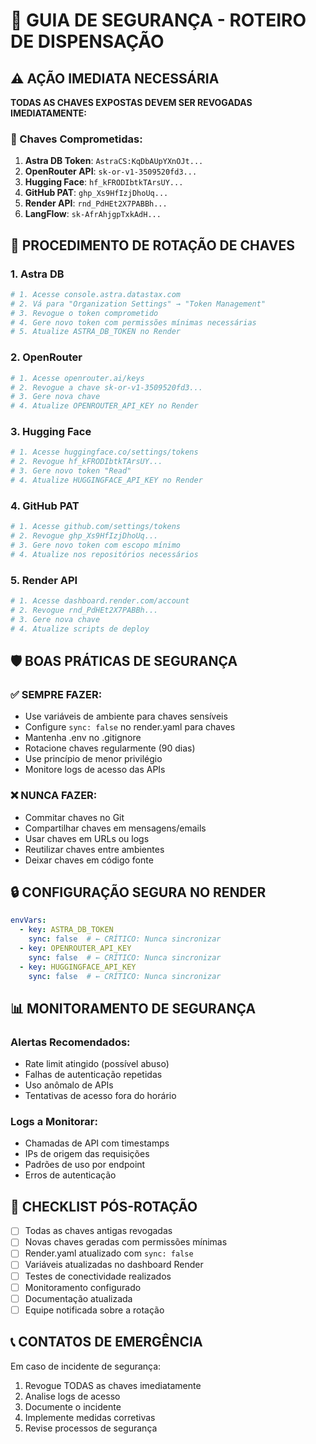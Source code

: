 # 🔐 GUIA DE SEGURANÇA - ROTEIRO DE DISPENSAÇÃO

## ⚠️ AÇÃO IMEDIATA NECESSÁRIA

**TODAS AS CHAVES EXPOSTAS DEVEM SER REVOGADAS IMEDIATAMENTE:**

### 🚨 Chaves Comprometidas:
1. **Astra DB Token**: `AstraCS:KqDbAUpYXnOJt...` 
2. **OpenRouter API**: `sk-or-v1-3509520fd3...`
3. **Hugging Face**: `hf_kFRODIbtkTArsUY...`
4. **GitHub PAT**: `ghp_Xs9HfIzjDhoUq...`
5. **Render API**: `rnd_PdHEt2X7PABBh...`
6. **LangFlow**: `sk-AfrAhjgpTxkAdH...`

## 🔄 PROCEDIMENTO DE ROTAÇÃO DE CHAVES

### 1. Astra DB
```bash
# 1. Acesse console.astra.datastax.com
# 2. Vá para "Organization Settings" → "Token Management"
# 3. Revogue o token comprometido
# 4. Gere novo token com permissões mínimas necessárias
# 5. Atualize ASTRA_DB_TOKEN no Render
```

### 2. OpenRouter
```bash
# 1. Acesse openrouter.ai/keys
# 2. Revogue a chave sk-or-v1-3509520fd3...
# 3. Gere nova chave
# 4. Atualize OPENROUTER_API_KEY no Render
```

### 3. Hugging Face
```bash
# 1. Acesse huggingface.co/settings/tokens
# 2. Revogue hf_kFRODIbtkTArsUY...
# 3. Gere novo token "Read"
# 4. Atualize HUGGINGFACE_API_KEY no Render
```

### 4. GitHub PAT
```bash
# 1. Acesse github.com/settings/tokens
# 2. Revogue ghp_Xs9HfIzjDhoUq...
# 3. Gere novo token com escopo mínimo
# 4. Atualize nos repositórios necessários
```

### 5. Render API
```bash
# 1. Acesse dashboard.render.com/account
# 2. Revogue rnd_PdHEt2X7PABBh...
# 3. Gere nova chave
# 4. Atualize scripts de deploy
```

## 🛡️ BOAS PRÁTICAS DE SEGURANÇA

### ✅ SEMPRE FAZER:
- Use variáveis de ambiente para chaves sensíveis
- Configure `sync: false` no render.yaml para chaves
- Mantenha .env no .gitignore
- Rotacione chaves regularmente (90 dias)
- Use princípio de menor privilégio
- Monitore logs de acesso das APIs

### ❌ NUNCA FAZER:
- Commitar chaves no Git
- Compartilhar chaves em mensagens/emails
- Usar chaves em URLs ou logs
- Reutilizar chaves entre ambientes
- Deixar chaves em código fonte

## 🔒 CONFIGURAÇÃO SEGURA NO RENDER

```yaml
envVars:
  - key: ASTRA_DB_TOKEN
    sync: false  # ← CRÍTICO: Nunca sincronizar
  - key: OPENROUTER_API_KEY  
    sync: false  # ← CRÍTICO: Nunca sincronizar
  - key: HUGGINGFACE_API_KEY
    sync: false  # ← CRÍTICO: Nunca sincronizar
```

## 📊 MONITORAMENTO DE SEGURANÇA

### Alertas Recomendados:
- Rate limit atingido (possível abuso)
- Falhas de autenticação repetidas
- Uso anômalo de APIs
- Tentativas de acesso fora do horário

### Logs a Monitorar:
- Chamadas de API com timestamps
- IPs de origem das requisições
- Padrões de uso por endpoint
- Erros de autenticação

## 🚀 CHECKLIST PÓS-ROTAÇÃO

- [ ] Todas as chaves antigas revogadas
- [ ] Novas chaves geradas com permissões mínimas
- [ ] Render.yaml atualizado com `sync: false`
- [ ] Variáveis atualizadas no dashboard Render
- [ ] Testes de conectividade realizados
- [ ] Monitoramento configurado
- [ ] Documentação atualizada
- [ ] Equipe notificada sobre a rotação

## 📞 CONTATOS DE EMERGÊNCIA

Em caso de incidente de segurança:
1. Revogue TODAS as chaves imediatamente
2. Analise logs de acesso
3. Documente o incidente
4. Implemente medidas corretivas
5. Revise processos de segurança